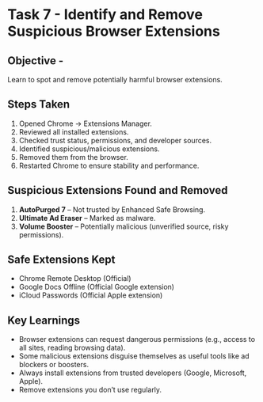 # Task 7 - Identify and Remove Suspicious Browser Extensions

## Objective -
Learn to spot and remove potentially harmful browser extensions.

## Steps Taken
1. Opened Chrome → Extensions Manager.
2. Reviewed all installed extensions.
3. Checked trust status, permissions, and developer sources.
4. Identified suspicious/malicious extensions.
5. Removed them from the browser.
6. Restarted Chrome to ensure stability and performance.

## Suspicious Extensions Found and Removed
1. **AutoPurged 7** – Not trusted by Enhanced Safe Browsing.
2. **Ultimate Ad Eraser** – Marked as malware.
3. **Volume Booster** – Potentially malicious (unverified source, risky permissions).

## Safe Extensions Kept
- Chrome Remote Desktop (Official)
- Google Docs Offline (Official Google extension)
- iCloud Passwords (Official Apple extension)

## Key Learnings
- Browser extensions can request dangerous permissions (e.g., access to all sites, reading browsing data).
- Some malicious extensions disguise themselves as useful tools like ad blockers or boosters.
- Always install extensions from trusted developers (Google, Microsoft, Apple).
- Remove extensions you don’t use regularly.
